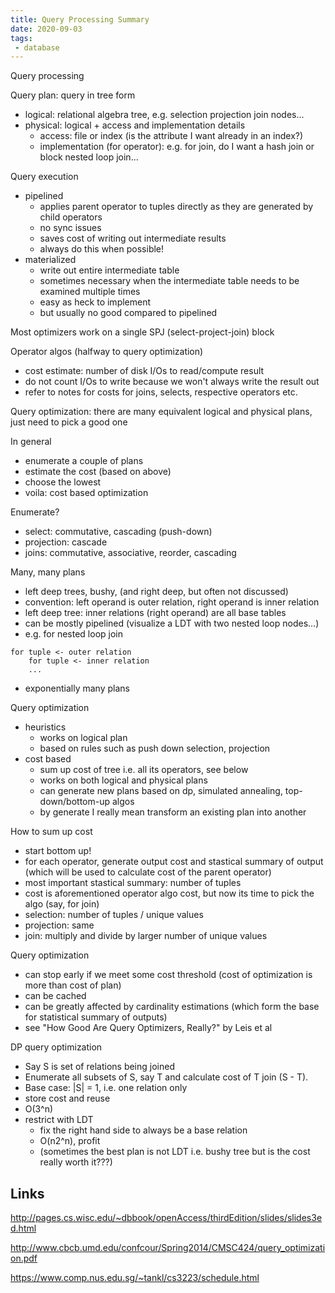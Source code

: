 ```yaml
---
title: Query Processing Summary
date: 2020-09-03
tags:
 - database
---
```


Query processing

Query plan: query in tree form
 - logical:  relational algebra tree, e.g. selection projection join nodes...
 - physical: logical + access and implementation details
   - access: file or index (is the attribute I want already in an index?)
   - implementation (for operator): e.g. for join, do I want a hash join or block nested loop join...

Query execution
 - pipelined
   - applies parent operator to tuples directly as they are generated by child operators
   - no sync issues
   - saves cost of writing out intermediate results
   - always do this when possible!
 - materialized
   - write out entire intermediate table
   - sometimes necessary when the intermediate table needs to be examined multiple times
   - easy as heck to implement
   - but usually no good compared to pipelined
   
Most optimizers work on a single SPJ (select-project-join) block

Operator algos (halfway to query optimization)
 - cost estimate: number of disk I/Os to read/compute result
 - do not count I/Os to write because we won't always write the result out
 - refer to notes for costs for joins, selects, respective operators etc.
 
Query optimization: there are many equivalent logical and physical plans, just need to pick a good one

In general
 - enumerate a couple of plans
 - estimate the cost (based on above)
 - choose the lowest
 - voila: cost based optimization
 
Enumerate?
 - select: commutative, cascading (push-down)
 - projection: cascade
 - joins: commutative, associative, reorder, cascading
 
Many, many plans
 - left deep trees, bushy, (and right deep, but often not discussed)
 - convention: left operand is outer relation, right operand is inner relation
 - left deep tree: inner relations (right operand) are all base tables
 - can be mostly pipelined (visualize a LDT with two nested loop nodes...)
 - e.g. for nested loop join
 ```
 for tuple <- outer relation
     for tuple <- inner relation
     ...
 ```
 - exponentially many plans
 
Query optimization
  - heuristics
    - works on logical plan
    - based on rules such as push down selection, projection
  - cost based
    - sum up cost of tree i.e. all its operators, see below
    - works on both logical and physical plans
    - can generate new plans based on dp, simulated annealing, top-down/bottom-up algos
    - by generate I really mean transform an existing plan into another
  
 How to sum up cost
  - start bottom up!
  - for each operator, generate output cost and stastical summary of output (which will be used to calculate cost of the parent operator)
  - most important stastical summary: number of tuples
  - cost is aforementioned operator algo cost, but now its time to pick the algo (say, for join)
  - selection: number of tuples / unique values
  - projection: same
  - join: multiply and divide by larger number of unique values
  
 Query optimization
  - can stop early if we meet some cost threshold (cost of optimization is more than cost of plan)
  - can be cached
  - can be greatly affected by cardinality estimations (which form the base for statistical summary of outputs)
  - see "How Good Are Query Optimizers, Really?" by Leis et al
  
 DP query optimization
  - Say S is set of relations being joined
  - Enumerate all subsets of S, say T and calculate cost of T join (S - T).
  - Base case: |S| = 1, i.e. one relation only
  - store cost and reuse
  - O(3^n)
  - restrict with LDT
    - fix the right hand side to always be a base relation
    - O(n2^n), profit
    - (sometimes the best plan is not LDT i.e. bushy tree but is the cost really worth it???)
 
 ## Links
 <http://pages.cs.wisc.edu/~dbbook/openAccess/thirdEdition/slides/slides3ed.html>
 
 <http://www.cbcb.umd.edu/confcour/Spring2014/CMSC424/query_optimization.pdf>
 
 <https://www.comp.nus.edu.sg/~tankl/cs3223/schedule.html>
 
